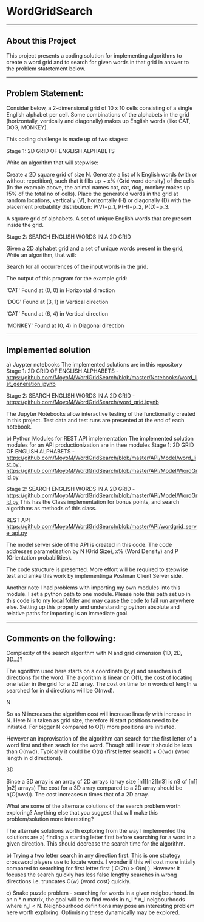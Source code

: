 # WordGridSearch
-------------------------
About this Project
-------------------------
This project presents a coding solution for implementing algorithms to create a word grid and to search for given words in that grid in answer to the problem statetement below.

-------------------------
Problem Statement:
-------------------------

Consider below, a 2-dimensional grid of 10 x 10 cells consisting of a single English alphabet per cell. Some combinations of the alphabets in the grid (horizontally, vertically and diagonally) makes up English words (like CAT, DOG, MONKEY).


This coding challenge is made up of two stages:

Stage 1: 2D GRID OF ENGLISH ALPHABETS

Write an algorithm that will stepwise:


Create a 2D square grid of size N.
Generate a list of k English words (with or without repetition), such that it fills up ~ x% (Grid word density) of the cells (In the example above, the animal names cat, cat, dog, monkey makes up 15% of the total no of cells).
Place the generated words in the grid at random locations, vertically (V), horizontally (H) or diagonally (D) with the placement probability distribution: P(V)=p_1, P(H)=p_2, P(D)=p_3.

A square grid of alphabets.
A set of unique English words that are present inside the grid.


Stage 2: SEARCH ENGLISH WORDS IN A 2D GRID

Given a 2D alphabet grid and a set of unique words present in the grid, Write an algorithm, that will:

Search for all occurrences of the input words in the grid.

The output of this program for the example grid:

'CAT' Found at (0, 0) in Horizontal direction

'DOG' Found at (3, 1) in Vertical direction

'CAT' Found at (6, 4) in Vertical direction

'MONKEY' Found at (0, 4) in Diagonal direction

------------------------------------------------
Implemented solution
------------------------------------------------
a) Juypter notebooks
The implemented solutions are in this repository
Stage 1: 2D GRID OF ENGLISH ALPHABETS -
https://github.com/MoyoM/WordGridSearch/blob/master/Notebooks/word_list_generation.ipynb

Stage 2: SEARCH ENGLISH WORDS IN A 2D GRID - 
https://github.com/MoyoM/WordGridSearch/word_grid.ipynb

The Jupyter Notebooks allow interactive testing of the functionality created in this project. Test data and test runs
are presented at the end of each notebook.


b) Python Modules for REST API implementation
The implemented solution modules for an API productionization are in thee modules
Stage 1: 2D GRID OF ENGLISH ALPHABETS - 
https://github.com/MoyoM/WordGridSearch/blob/master/API/Model/word_list.py ;
https://github.com/MoyoM/WordGridSearch/blob/master/API/Model/WordGrid.py

Stage 2: SEARCH ENGLISH WORDS IN A 2D GRID -
https://github.com/MoyoM/WordGridSearch/blob/master/API/Model/WordGrid.py
This has the Class implementation for bonus points, and search algorithms as methods of this class.

REST API
https://github.com/MoyoM/WordGridSearch/blob/master/API/wordgrid_serve_api.py

The model server side of the API is created in this code. The code addresses parametisation by N (Grid Size),
x% (Word Density) and P (Orientation probabilities).

The code structure is presented. More effort will be required to stepwise test and amke this work by implementinga
Postman Client Server side.

Another note I had problems with importing my own modules into this module. I set a python path to one module.
Please note this path set up in this code is to my local folder and may cause the code to fail run anywhere else. 
Setting up this properly and understanding python absolute and relative paths for importing is an immediate goal.

-------------------------
Comments on the following:
-------------------------

Complexity of the search algorithm with N and grid dimension (1D, 2D, 3D...)?

The agorithm used here starts on a coordinate (x,y) and searches in d directions
for the word. The algorithm is linear on O(1), the cost of locating one letter in the grid for 
a 2D array. The cost on time for n words of length w searched for in d directions will be O(nwd).

N

So as N increases the algorithm cost will increase linearly with increase in N. Here N is taken 
as grid size, therefore N start positions need to be initiated. For bigger N compared to O(1) 
more positions are initiated. 

However an improvisation of the algorithm can search for the first letter of a word first and then 
seach for the word. Though still linear it should be less than O(nwd). Typically it could
be O(n) {first letter search) + O(wd) {word length in d directions).

3D

Since a 3D array is an array of 2D arrays (array size [n1][n2][n3] is n3 of [n1][n2] arrays)
The cost for a 3D array compared to a 2D array should be n(O(nwd)). The cost increases n times
that of a 2D array.



What are some of the alternate solutions of the search problem worth exploring?
Anything else that you suggest that will make this problem/solution more interesting?

The alternate solutions worth exploring from the way I implemented the solutions are
a) finding a starting letter first before searching for a word in a given direction.
This should decrease the search time for the algorithm.

b) Trying a two letter search in any direction first. This is one strategy crossword players
use to locate words. I wonder if this wil cost more intially compared to searching
for first letter first ( O(2n) > O(n) ). However it focuses the search quickly has less false
lengthy searches in wrong directions  i.e. truncates O(w) {word cost} quickly.

c) Snake puzzle problem - searching for words in a given neigbourhood. In an n * n matrix, the goal
will be to find  words in n_l * n_l neigbourhoods where n_l < N. Neighbourhood definitions may 
pose an interesting problem here worth exploring. Optimising these dynamically may be explored.





